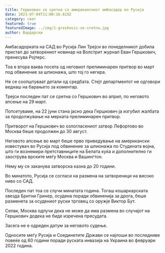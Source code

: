 ```yaml
---
title: Гершкович се сретна со американскиот амбасадор во Русија
date: 2023-07-04T11:00:16.619Z
category: свет
featured: true
featuredImage: ../img/1-greskovic-se-sretna.jpg
author: Вардарски
---
```

Амбасадорката на САД во Русија Лин Трејси во понеделникот добила пристап до затворениот новинар на Волстрит журнал Еван Гершкович, пренесува Ројтерс.

Тоа е втора ваква посета од неговиот прелиминарен притвор во март под обвинение за шпионажа, што тој го негира.

Не се соопштуваат детали од средбата. Стејт департментот не одговори веднаш на барањето за коментар.

Трејси последен пат се сретна со Гершкович во април, по неговото апсење на 29 март.

Потсетуваме, на 22 јуни стана јасно дека Гершкович ја изгубил жалбата за продолжување на мерката прелиминарен притвор.

Притворот на Гершкович во озлогласениот затвор Лефортово во Москва беше продолжен до 30 август.

Неговото апсење во март беше прво приведување на американски известувач во Русија под обвинение за шпионажа по Студената војна, што ги вознемири претставниците на Белата куќа и дополнително ги заострува врските меѓу Москва и Вашингтон.

Нему му се заканува затворска казна до 20 години.

Во минатото, Русија се согласи на размена на затвореници на високо ниво со САД.

Последен пат тоа се случи минатата година. Тогаш кошаркарската ѕвезда Бритни Гринер, осудена поради обвиненија за дрога, беше разменета за осудениот руски трговец со оружје Виктор Бут.

Сепак, Москва одлучи дека не може да има размена во случајот на Гершкович додека не биде изречена пресудата.

Засега не е одреден датум за неговото судење.

Односите меѓу Русија и Соединетите Држави се најлоши во последниве повеќе од 60 години поради руската инвазија на Украина во февруари 2022 година.
